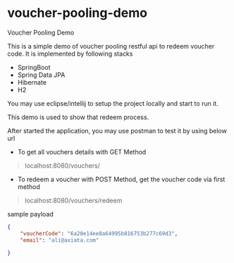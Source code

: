 # voucher-pooling-demo
Voucher Pooling Demo

This is a simple demo of voucher pooling restful api to redeem voucher code. It is implemented by following stacks
- SpringBoot
- Spring Data JPA
- Hibernate
- H2


You may use eclipse/intellij to setup the project locally and start to run it.

This demo is used to show that redeem process.

After started the application, you may use postman to test it by using below url

- To get all vouchers details with GET Method
>localhost:8080/vouchers/

- To redeem a voucher with POST Method, get the voucher code via first method
>localhost:8080/vouchers/redeem

sample payload
```json
{
	"voucherCode": "6a20e14ee8a64995b816753b277c69d3",
	"email": "ali@axiata.com"
	
}
```
